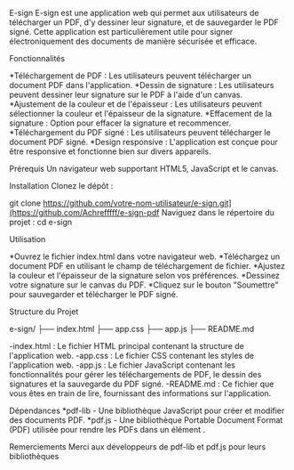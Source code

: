 E-sign
E-sign est une application web qui permet aux utilisateurs de télécharger un PDF, d'y dessiner leur signature, et de sauvegarder le PDF signé. 
Cette application est particulièrement utile pour signer électroniquement des documents de manière sécurisée et efficace.

Fonctionnalités

*Téléchargement de PDF : Les utilisateurs peuvent télécharger un document PDF dans l'application.
*Dessin de signature : Les utilisateurs peuvent dessiner leur signature sur le PDF à l'aide d'un canvas.
*Ajustement de la couleur et de l'épaisseur : Les utilisateurs peuvent sélectionner la couleur et l'épaisseur de la signature.
*Effacement de la signature : Option pour effacer la signature et recommencer.
*Téléchargement du PDF signé : Les utilisateurs peuvent télécharger le document PDF signé.
*Design responsive : L'application est conçue pour être responsive et fonctionne bien sur divers appareils.

Prérequis
Un navigateur web supportant HTML5, JavaScript et le canvas.

Installation
Clonez le dépôt :

git clone https://github.com/votre-nom-utilisateur/e-sign.git](https://github.com/Achrefffff/e-sign-pdf
Naviguez dans le répertoire du projet :
cd e-sign

Utilisation

*Ouvrez le fichier index.html dans votre navigateur web.
*Téléchargez un document PDF en utilisant le champ de téléchargement de fichier.
*Ajustez la couleur et l'épaisseur de la signature selon vos préférences.
*Dessinez votre signature sur le canvas du PDF.
*Cliquez sur le bouton "Soumettre" pour sauvegarder et télécharger le PDF signé.

Structure du Projet

e-sign/
├── index.html
├── app.css
├── app.js
├── README.md

-index.html : Le fichier HTML principal contenant la structure de l'application web.
-app.css : Le fichier CSS contenant les styles de l'application web.
-app.js : Le fichier JavaScript contenant les fonctionnalités pour gérer les téléchargements de PDF, le dessin des signatures et la sauvegarde du PDF signé.
-README.md : Ce fichier que vous êtes en train de lire, fournissant des informations sur l'application.

Dépendances
*pdf-lib - Une bibliothèque JavaScript pour créer et modifier des documents PDF.
*pdf.js - Une bibliothèque Portable Document Format (PDF) utilisée pour rendre les PDFs dans un élément <canvas>.


Remerciements
Merci aux développeurs de pdf-lib et pdf.js pour leurs bibliothèques 
